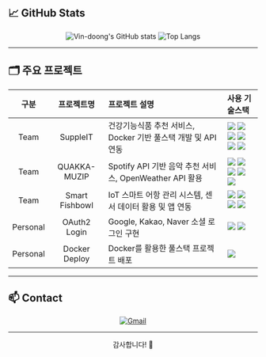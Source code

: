 
## 📈 GitHub Stats

<p align="center">
  <img src="https://github-readme-stats.vercel.app/api?username=Vin-doong&show_icons=true&theme=default" alt="Vin-doong's GitHub stats" />
  <img src="https://github-readme-stats.vercel.app/api/top-langs/?username=Vin-doong&layout=compact&theme=default" alt="Top Langs" />
</p>

---

## 🗂️ 주요 프로젝트

| 구분 | 프로젝트명 | 프로젝트 설명 | 사용 기술스택 |
| :--: | :--------: | :----------- | :------------ |
| Team | SuppleIT | 건강기능식품 추천 서비스, Docker 기반 풀스택 개발 및 API 연동 | <img src="https://img.shields.io/badge/React-61DAFB?style=flat-square&logo=react&logoColor=black"/> <img src="https://img.shields.io/badge/Spring Boot-6DB33F?style=flat-square&logo=spring-boot&logoColor=white"/> <img src="https://img.shields.io/badge/MySQL-4479A1?style=flat-square&logo=mysql&logoColor=white"/> <img src="https://img.shields.io/badge/Docker-2496ED?style=flat-square&logo=docker&logoColor=white"/> <img src="https://img.shields.io/badge/Python-3776AB?style=flat-square&logo=python&logoColor=white"/> <img src="https://img.shields.io/badge/Flask-000000?style=flat-square&logo=flask&logoColor=white"/> |
| Team | QUAKKA-MUZIP | Spotify API 기반 음악 추천 서비스, OpenWeather API 활용 | <img src="https://img.shields.io/badge/Node.js-339933?style=flat-square&logo=node.js&logoColor=white"/> <img src="https://img.shields.io/badge/Express.js-000000?style=flat-square&logo=express&logoColor=white"/> <img src="https://img.shields.io/badge/EJS-8C8C8C?style=flat-square&logo=ejs&logoColor=white"/> <img src="https://img.shields.io/badge/Spotify-1DB954?style=flat-square&logo=spotify&logoColor=white"/> <img src="https://img.shields.io/badge/OpenWeather-FF7E00?style=flat-square&logo=openweathermap&logoColor=white"/> |
| Team | Smart Fishbowl | IoT 스마트 어항 관리 시스템, 센서 데이터 활용 및 앱 연동 | <img src="https://img.shields.io/badge/Python-3776AB?style=flat-square&logo=python&logoColor=white"/> <img src="https://img.shields.io/badge/Raspberry Pi-A22846?style=flat-square&logo=raspberry-pi&logoColor=white"/> <img src="https://img.shields.io/badge/TCP/IP-1572B6?style=flat-square&logo=w3c&logoColor=white"/> <img src="https://img.shields.io/badge/App Inventor-FF6F00?style=flat-square&logo=appinventor&logoColor=white"/> |
| Personal | OAuth2 Login | Google, Kakao, Naver 소셜 로그인 구현 | <img src="https://img.shields.io/badge/Spring Security-6DB33F?style=flat-square&logo=spring-security&logoColor=white"/> <img src="https://img.shields.io/badge/JWT-000000?style=flat-square&logo=jsonwebtokens&logoColor=white"/> |
| Personal | Docker Deploy | Docker를 활용한 풀스택 프로젝트 배포 | <img src="https://img.shields.io/badge/Docker-2496ED?style=flat-square&logo=docker&logoColor=white"/> |

---

## 📫 Contact

<p align="center">
  <a href="mailto:car9506@gmail.com">
    <img src="https://img.shields.io/badge/Gmail-D14836?style=for-the-badge&logo=gmail&logoColor=white" alt="Gmail" />
  </a>
</p>

---

<p align="center">
  감사합니다! 🙌
</p>
